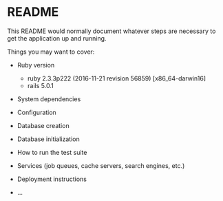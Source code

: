 # README

This README would normally document whatever steps are necessary to get the
application up and running.

Things you may want to cover:

* Ruby version
  * ruby 2.3.3p222 (2016-11-21 revision 56859) [x86_64-darwin16]
  * rails 5.0.1

* System dependencies

* Configuration

* Database creation

* Database initialization

* How to run the test suite

* Services (job queues, cache servers, search engines, etc.)

* Deployment instructions

* ...
